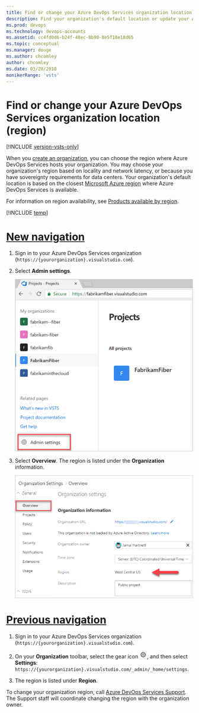 ```yaml
---
title: Find or change your Azure DevOps Services organization location (region)
description: Find your organization's default location or update your Azure DevOps Services organization location (region)
ms.prod: devops
ms.technology: devops-accounts
ms.assetid: cc4fd0d6-b24f-48ec-8b90-8e5f18e18d65
ms.topic: conceptual
ms.manager: douge
ms.author: chcomley
author: chcomley
ms.date: 03/28/2018
monikerRange: 'vsts'
---
```


# Find or change your Azure DevOps Services organization location (region)

[!INCLUDE [version-vsts-only](../../_shared/version-vsts-only.md)]

When you [create an organization](create-organization-msa-or-work-student.md), you can choose the region where Azure DevOps Services hosts your organization. You may choose your organization's region based on locality and network latency, or because you have sovereignty requirements for data centers.  Your organization's default location is based on the closest [Microsoft Azure region](https://azure.microsoft.com/regions) where Azure DevOps Services is available.

For information on region availability, see [Products available by region](https://azure.microsoft.com/global-infrastructure/services/).

[!INCLUDE [temp](../../boards/_shared/new-agile-hubs-feature.md)]

# [New navigation](#tab/new-nav)

1. Sign in to your Azure DevOps Services organization (`https://{yourorganization}.visualstudio.com`).

1. Select **Admin settings**.

   ![Open admin settings](_img/_shared/open-admin-settings-vert.png)

1. Select **Overview**. The region is listed under the **Organization** information.

   ![Find the region under the organization settings](_img/change-organization-location/organization-settings-region.png)

# [Previous navigation](#tab/previous-nav)

1. Sign in to your Azure DevOps Services organization (`https://{yourorganization}.visualstudio.com`).

1. On your **Organization** toolbar, select the gear icon ![gear icon](../../_img/icons/gear-icon.png), and then select **Settings**: `https://{yourorganization}.visualstudio.com/_admin/_home/settings`.

1. The region is listed under **Region**.

To change your organization region, call [Azure DevOps Services Support](https://visualstudio.microsoft.com/team-services/support). The Support staff will coordinate changing the region with the organization owner.

